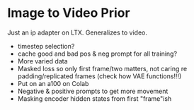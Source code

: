 # Image to Video Prior

Just an ip adapter on LTX. Generalizes to video.


- timestep selection? 
- cache good and bad pos & neg prompt for all training?
- More varied data
- Masked loss so only first frame/two matters, not caring re padding/replicated frames (check how VAE functions!!!)
- Put on an a100 on Colab
- Negative & positive prompts to get more movement
- Masking encoder hidden states from first "frame"ish
